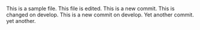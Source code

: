 This is a sample file.
This file is edited.
This is a new commit.
This is changed on develop.
This is a new commit on develop.
Yet another commit.
yet another.

